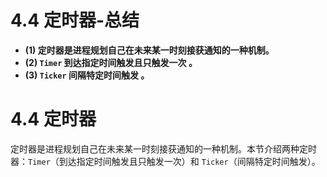 # 4.4 定时器-总结

- **(1) 定时器是进程规划自己在未来某一时刻接获通知的一种机制。**
- **(2) `Timer` 到达指定时间触发且只触发一次 。**
- **(3) `Ticker` 间隔特定时间触发 。**

# 4.4 定时器

定时器是进程规划自己在未来某一时刻接获通知的一种机制。本节介绍两种定时器：`Timer`（到达指定时间触发且只触发一次）和 `Ticker`（间隔特定时间触发）。
